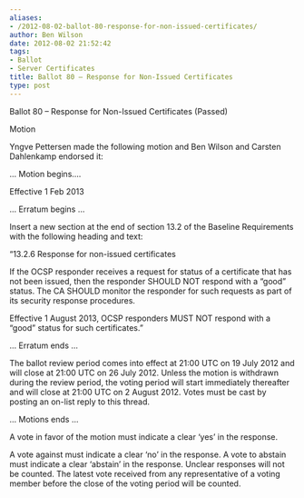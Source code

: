 ```yaml
---
aliases:
- /2012-08-02-ballot-80-response-for-non-issued-certificates/
author: Ben Wilson
date: 2012-08-02 21:52:42
tags:
- Ballot
- Server Certificates
title: Ballot 80 – Response for Non-Issued Certificates
type: post
---
```


Ballot 80 – Response for Non-Issued Certificates (Passed)

Motion

Yngve Pettersen made the following motion and Ben Wilson and Carsten Dahlenkamp endorsed it:

… Motion begins….

Effective 1 Feb 2013

… Erratum begins …

Insert a new section at the end of section 13.2 of the Baseline Requirements with the following heading and text:

“13.2.6 Response for non-issued certificates

If the OCSP responder receives a request for status of a certificate that has not been issued, then the responder SHOULD NOT respond with a “good” status. The CA SHOULD monitor the responder for such requests as part of its security response procedures.

Effective 1 August 2013, OCSP responders MUST NOT respond with a “good” status for such certificates.”

… Erratum ends …

The ballot review period comes into effect at 21:00 UTC on 19 July 2012 and will close at 21:00 UTC on 26 July 2012. Unless the motion is withdrawn during the review period, the voting period will start immediately thereafter and will close at 21:00 UTC on 2 August 2012. Votes must be cast by posting an on-list reply to this thread.

… Motions ends …

A vote in favor of the motion must indicate a clear ‘yes’ in the response.

A vote against must indicate a clear ‘no’ in the response. A vote to abstain must indicate a clear ‘abstain’ in the response. Unclear responses will not be counted. The latest vote received from any representative of a voting member before the close of the voting period will be counted.